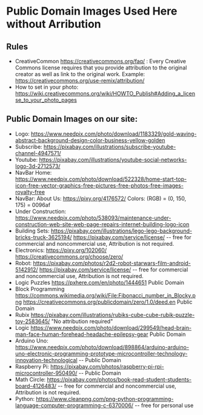 # Public Domain Images Used Here without Arribution

## Rules
* CreativeCommon https://creativecommons.org/faq/ : Every Creative Commons license requires that you provide attribution to the original creator as well as link to the original work. Example: https://creativecommons.org/use-remix/attribution/
* How to set in your photo: https://wiki.creativecommons.org/wiki/HOWTO_Publish#Adding_a_license_to_your_photo_pages 

## Public Domain Images on our site:
* Logo: https://www.needpix.com/photo/download/1183329/gold-waving-abstract-background-design-color-business-yellow-golden 
* Subscribe: https://pixabay.com/illustrations/subscribe-youtube-channel-4947571/ 
* Youtube: https://pixabay.com/illustrations/youtube-social-networks-logo-3d-2712573/ 
* NavBar Home: https://www.needpix.com/photo/download/522328/home-start-top-icon-free-vector-graphics-free-pictures-free-photos-free-images-royalty-free 
* NavBar: About Us: https://pixy.org/4176572/ Colors: (RGB) = (0, 150, 175) = 0096af
* Under Construction: https://www.needpix.com/photo/538093/maintenance-under-construction-web-site-web-page-repairs-internet-building-logo-icon 
* Building Sets: https://pixabay.com/illustrations/lego-lego-background-bricks-truck-3625194/  https://pixabay.com/service/license/ -- free for commercial and noncommercial use, Attribution is not required. 
* Electronics: https://pixy.org/102060/ https://creativecommons.org/choose/zero/ 
* Robot: https://pixabay.com/photos/r2d2-robot-starwars-film-android-5142912/ 
https://pixabay.com/service/license/ -- free for commercial and noncommercial use, Attribution is not required. 
* Logic Puzzles https://pxhere.com/en/photo/1444651 Public Domain
* Block Programming https://commons.wikimedia.org/wiki/File:Fibonacci_number_in_Blocky.png https://creativecommons.org/publicdomain/zero/1.0/deed.en Public Domain
* Rubix https://pixabay.com/illustrations/rubiks-cube-cube-rubik-puzzle-toy-2583645/ "No attribution required"
* Logic https://www.needpix.com/photo/download/299549/head-brain-man-face-human-forehead-headache-epilepsy-gear Public Domain
* Arduino Uno: https://www.needpix.com/photo/download/898864/arduino-arduino-uno-electronic-programming-prototype-microcontroller-technology-innovation-technological -- Public Domain
* Raspberry Pi: https://pixabay.com/photos/raspberry-pi-rpi-microcontroller-950490/ -- Public Domain
* Math Circle: https://pixabay.com/photos/book-read-student-students-board-4126483/ -- free for commercial and noncommercial use, Attribution is not required.
* Python: https://www.cleanpng.com/png-python-programming-language-computer-programming-c-6370006/ -- free for personal use